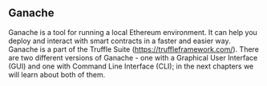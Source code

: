 ## Ganache

Ganache is a tool for running a local Ethereum environment. It can help you deploy and interact with smart contracts in a faster and easier way. Ganache is a part of the Truffle Suite (https://truffleframework.com/). There are two different versions of Ganache - one with a Graphical User Interface (GUI) and one with Command Line Interface (CLI); in the next chapters we will learn about both of them.